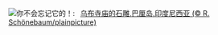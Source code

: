![](https://www.bing.com/th?id=OHR.UbudBali_ZH-CN4891348277_UHD.jpg&w=1000)你不会忘记它的！:&nbsp;&ensp;[乌布寺庙的石雕,巴厘岛,印度尼西亚 (© R. Schönebaum/plainpicture)](https://www.bing.com/th?id=OHR.UbudBali_ZH-CN4891348277_UHD.jpg)
<br><br/>
